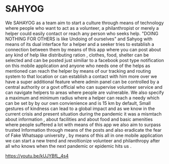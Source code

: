 # SAHYOG
We SAHAYOG as a team aim to start a culture through means of technology where people who want to act as a volunteer, a philanthropist or merely a helper could easily contact or reach any person who seeks help. "DOING NOTHING FOR OTHERS is like Undoing of ourselves" and Sahyog with means of its dual interface for a helper and a seeker tries to establish a connection between them by means of this app where you can post about any kind of help like distributing ration , clothes, food, shelter can be selected and can be posted just similiar to a facebook post type notification on this mobile application and anyone who needs one of the helps as mentioned can reach the helper by means of our tracking and routing system to that location or can establish a contact with him more over we have a super additional feature where admin panel can be controlled by a central authority or a govt official who can supervise volunteer service and can navigate helpers to areas where people are vulnerable. We also specify a maximum and minimum  radius where a helper can reach a needy which can be set by by our own convienience and is 15 km by default, Small gestures of kindness can lead to a global impact and as we know in the current crisis and present situation during the pandemic it was a mismtach about information , about facilities and about food and basic amenities where people suffered a lot with means of this app we also aim to surpass trusted Information through means of the posts and also eradicate the fear of Fake Whatsapp university , by means of this all in one mobile application we can start a new trend and revoltionize volunteer and philanthropy after all who knows when the next pandemic or epidemic hits us .


https://youtu.be/kUJYBfL_4s4
